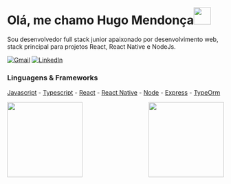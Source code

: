 

<h1>Olá, me chamo Hugo Mendonça<img src="https://github.com/TheDudeThatCode/TheDudeThatCode/raw/master/Assets/Developer.gif" width="40px" style="max-width:100%;"></h1>

Sou desenvolvedor full stack junior apaixonado por desenvolvimento web, stack principal para projetos React, React Native e NodeJs.

<a href="mailto:hugomendonca9@gmail.com"><img alt="Gmail" src="https://img.shields.io/badge/Email-D14836?style=for-the-badge&logo=gmail&logoColor=white" /></a>
<a href="https://www.linkedin.com/in/hugo-costa-597760177/"><img alt="LinkedIn" src="https://img.shields.io/badge/linkedin%20-%230077B5.svg?&style=for-the-badge&logo=linkedin&logoColor=white"/></a>

### Linguagens & Frameworks

 [Javascript](https://github.com/airbnb/javascript) - [Typescript](https://github.com/microsoft/TypeScript) - [React](https://github.com/facebook/react) - [React Native](https://github.com/facebook/react-native) - [Node](https://github.com/nodejs/node) - [Express](https://github.com/expressjs/express) - [TypeOrm](https://github.com/typeorm/typeorm)

<img align="right" height="175em" src="https://github-readme-stats.vercel.app/api?username=hugomendonca98&show_icons=true&theme=dracula" />

<img align="left" height="175em" src="https://github-readme-stats.vercel.app/api/top-langs/?username=hugomendonca98&hide=java,objective-c&layout=compact&theme=dracula"/>

